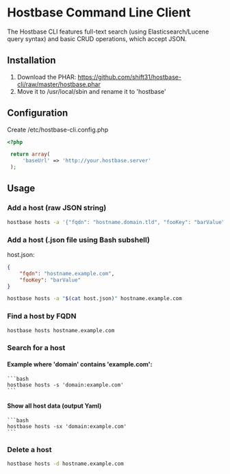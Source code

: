 # Hostbase Command Line Client

The Hostbase CLI features full-text search (using Elasticsearch/Lucene query syntax) and basic CRUD operations, which accept JSON.

## Installation

1. Download the PHAR:  https://github.com/shift31/hostbase-cli/raw/master/hostbase.phar
2. Move it to /usr/local/sbin and rename it to 'hostbase'

## Configuration

Create /etc/hostbase-cli.config.php

```php
<?php

 return array(
     'baseUrl' => 'http://your.hostbase.server'
 );
 ```

## Usage

### Add a host (raw JSON string)

```bash
hostbase hosts -a '{"fqdn": "hostname.domain.tld", "fooKey": "barValue"}' hostname.domain.tld
```

### Add a host (.json file using Bash subshell)

host.json:

```json
{
    "fqdn": "hostname.example.com",
    "fooKey": "barValue"
}
```

```bash
hostbase hosts -a "$(cat host.json)" hostname.example.com
```

### Find a host by FQDN

```bash
hostbase hosts hostname.example.com
```

### Search for a host

#### Example where 'domain' contains 'example.com':

    ```bash
    hostbase hosts -s 'domain:example.com'
    ```

#### Show all host data (output Yaml)

    ```bash
    hostbase hosts -sx 'domain:example.com'
    ```


### Delete a host

```bash
hostbase hosts -d hostname.example.com
```
